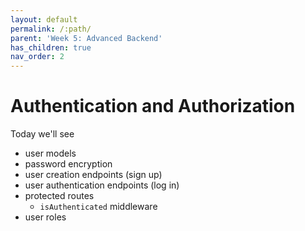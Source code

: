 ```yaml
---
layout: default
permalink: /:path/
parent: 'Week 5: Advanced Backend'
has_children: true
nav_order: 2
---
```


# Authentication and Authorization

Today we'll see

- user models
- password encryption
- user creation endpoints (sign up)
- user authentication endpoints (log in)
- protected routes
  - `isAuthenticated` middleware
- user roles
